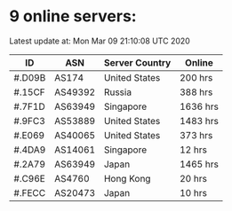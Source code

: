 # 9 online servers:

Latest update at: Mon Mar 09 21:10:08 UTC 2020

| ID | ASN | Server Country | Online |
| -- | --- | -------------- | ------ |
| #.D09B | AS174 | United States | 200 hrs |
| #.15CF | AS49392 | Russia | 388 hrs |
| #.7F1D | AS63949 | Singapore | 1636 hrs |
| #.9FC3 | AS53889 | United States | 1483 hrs |
| #.E069 | AS40065 | United States | 373 hrs |
| #.4DA9 | AS14061 | Singapore | 12 hrs |
| #.2A79 | AS63949 | Japan | 1465 hrs |
| #.C96E | AS4760 | Hong Kong | 20 hrs |
| #.FECC | AS20473 | Japan | 10 hrs |

